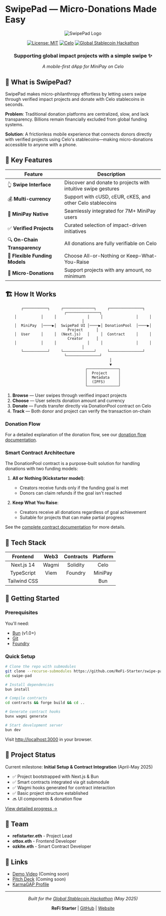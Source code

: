 # SwipePad ― Micro-Donations Made Easy

<div align="center">
  
  ![SwipePad Logo](https://via.placeholder.com/200x200.png?text=SwipePad)
  
  [![License: MIT](https://img.shields.io/badge/License-MIT-yellow.svg)](https://opensource.org/licenses/MIT)
  [![Celo](https://img.shields.io/badge/Celo-FCFF52?style=flat&logo=celo&logoColor=000000)](https://celo.org/)
  [![Global Stablecoin Hackathon](https://img.shields.io/badge/Hackathon-May_2025-blue)](https://mentolabs.notion.site/Global-Stablecoin-Hackathon-1c1a2148cc5c808aa42ddee1e3df7883)

  ### **Supporting global impact projects with a simple swipe** ✨
  
  *A mobile-first dApp for MiniPay on Celo*
</div>

## 🌟 What is SwipePad?

SwipePad makes micro-philanthropy effortless by letting users swipe through verified impact projects and donate with Celo stablecoins in seconds.

**Problem**: Traditional donation platforms are centralized, slow, and lack transparency. Billions remain financially excluded from global funding systems.

**Solution**: A frictionless mobile experience that connects donors directly with verified projects using Celo's stablecoins—making micro-donations accessible to anyone with a phone.

## 💫 Key Features

| Feature | Description |
|---------|-------------|
| 👆 **Swipe Interface** | Discover and donate to projects with intuitive swipe gestures |
| 💰 **Multi-currency** | Support with cUSD, cEUR, cKES, and other Celo stablecoins |
| 📱 **MiniPay Native** | Seamlessly integrated for 7M+ MiniPay users |
| ✅ **Verified Projects** | Curated selection of impact-driven initiatives |
| 🔍 **On-Chain Transparency** | All donations are fully verifiable on Celo |
| 🎯 **Flexible Funding Models** | Choose All-or-Nothing or Keep-What-You-Raise |
| 💸 **Micro-Donations** | Support projects with any amount, no minimum |

## 🏗️ How It Works

<div align="center">
  
```
┌───────────┐     ┌──────────────┐     ┌───────────────┐     ┌───────────────┐
│           │     │              │     │               │     │               │
│  MiniPay  │────▶│  SwipePad UI │────▶│ DonationPool  │────▶│  Project      │
│  User     │     │  (Next.js)   │     │  Contract     │     │  Creator      │
│           │     │              │     │               │     │               │
└───────────┘     └──────────────┘     └───────────────┘     └───────────────┘
                         │
                         ▼
                  ┌──────────────┐
                  │  Project     │
                  │  Metadata    │
                  │  (IPFS)      │
                  └──────────────┘
```

</div>

1. **Browse** ― User swipes through verified impact projects
2. **Choose** ― User selects donation amount and currency
3. **Donate** ― Funds transfer directly via DonationPool contract on Celo
4. **Track** ― Both donor and project can verify the transaction on-chain

### Donation Flow

For a detailed explanation of the donation flow, see our [donation flow documentation](./docs/milestones/donation-flow.md).

### Smart Contract Architecture

The DonationPool contract is a purpose-built solution for handling donations with two funding models:

1. **All or Nothing (Kickstarter model)**: 
   - Creators receive funds only if the funding goal is met
   - Donors can claim refunds if the goal isn't reached

2. **Keep What You Raise**:
   - Creators receive all donations regardless of goal achievement
   - Suitable for projects that can make partial progress

See the [complete contract documentation](./docs/milestones/donation-pool.md) for more details.

## 🧰 Tech Stack

<div align="center">
  
| Frontend | Web3 | Contracts | Platform |
|:--------:|:----:|:---------:|:--------:|
| Next.js 14 | Wagmi | Solidity | Celo |
| TypeScript | Viem | Foundry | MiniPay |
| Tailwind CSS | | | Bun |

</div>

## 🚀 Getting Started

### Prerequisites

You'll need:
- [Bun](https://bun.sh/docs/installation) (v1.0+)
- [Git](https://git-scm.com/)
- [Foundry](https://book.getfoundry.sh/getting-started/installation)

### Quick Setup

```bash
# Clone the repo with submodules
git clone --recurse-submodules https://github.com/ReFi-Starter/swipe-pad.git
cd swipe-pad

# Install dependencies
bun install

# Compile contracts
cd contracts && forge build && cd ..

# Generate contract hooks
bunx wagmi generate

# Start development server
bun dev
```

Visit [http://localhost:3000](http://localhost:3000) in your browser.

## 📝 Project Status

Current milestone: **Initial Setup & Contract Integration** (April-May 2025)
- ✅ Project bootstrapped with Next.js & Bun
- ✅ Smart contracts integrated via git submodule
- ✅ Wagmi hooks generated for contract interaction
- ✅ Basic project structure established
- 🔜 UI components & donation flow

[View detailed progress →](./docs/milestones/001-project-setup.md)

## 👥 Team

- **refistarter.eth** - Project Lead
- **ottox.eth** - Frontend Developer
- **ozkite.eth** - Smart Contract Developer

## 🔗 Links

- [Demo Video](https://example.com) (Coming soon)
- [Pitch Deck](https://example.com) (Coming soon)
- [KarmaGAP Profile](https://gap.karmahq.xyz/project/refi-starter---swipe-2-donate-app)

---

<div align="center">
  
  *Built for the [Global Stablecoin Hackathon](https://mentolabs.notion.site/Global-Stablecoin-Hackathon-1c1a2148cc5c808aa42ddee1e3df7883) (May 2025)*
  
  **ReFi Starter** | [GitHub](https://github.com/ReFi-Starter) | [Website](https://example.com)
</div>
